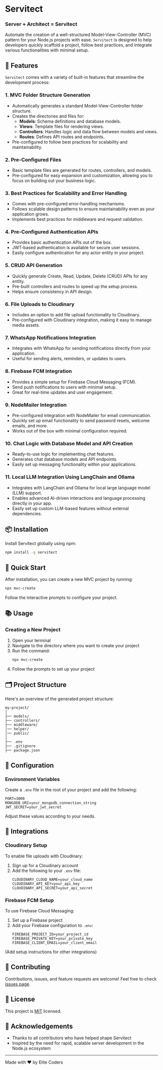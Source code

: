# Servitect

### **Server + Architect = Servitect**
Automate the creation of a well-structured Model-View-Controller (MVC) pattern for your Node.js projects with ease. `Servitect` is designed to help developers quickly scaffold a project, follow best practices, and integrate various functionalities with minimal setup.

## 🚀 **Features**

`Servitect` comes with a variety of built-in features that streamline the development process:

### 1. MVC Folder Structure Generation
- Automatically generates a standard Model-View-Controller folder structure.
- Creates the directories and files for:
  - **Models**: Schema definitions and database models.
  - **Views**: Template files for rendering views.
  - **Controllers**: Handles logic and data flow between models and views.
  - **Routes**: Defines API routes and endpoints.
- Pre-configured to follow best practices for scalability and maintainability.

### 2. Pre-Configured Files
- Basic template files are generated for routes, controllers, and models.
- Pre-configured for easy expansion and customization, allowing you to focus on building out your business logic.

### 3. Best Practices for Scalability and Error Handling
- Comes with pre-configured error-handling mechanisms.
- Follows scalable design patterns to ensure maintainability even as your application grows.
- Implements best practices for middleware and request validation.

### 4. Pre-Configured Authentication APIs
- Provides basic authentication APIs out of the box.
- JWT-based authentication is available for secure user sessions.
- Easily configure authentication for any actor entity in your project.

### 5. CRUD API Generation
- Quickly generate Create, Read, Update, Delete (CRUD) APIs for any entity.
- Pre-built controllers and routes to speed up the setup process.
- Helps ensure consistency in API design.

### 6. File Uploads to Cloudinary
- Includes an option to add file upload functionality to Cloudinary.
- Pre-configured with Cloudinary integration, making it easy to manage media assets.

### 7. WhatsApp Notifications Integration
- Integrates with WhatsApp for sending notifications directly from your application.
- Useful for sending alerts, reminders, or updates to users.

### 8. Firebase FCM Integration
- Provides a simple setup for Firebase Cloud Messaging (FCM).
- Send push notifications to users with minimal setup.
- Great for real-time updates and user engagement.

### 9. NodeMailer Integration
- Pre-configured integration with NodeMailer for email communication.
- Quickly set up email functionality to send password resets, welcome emails, and more.
- Works out of the box with minimal configuration required.

### 10. Chat Logic with Database Model and API Creation
- Ready-to-use logic for implementing chat features.
- Generates chat database models and API endpoints.
- Easily set up messaging functionality within your applications.

### 11. Local LLM Integration Using LangChain and Ollama
- Integrates with LangChain and Ollama for local large language model (LLM) support.
- Enables advanced AI-driven interactions and language processing directly in your app.
- Easily set up custom LLM-based features without external dependencies.

## 📦 Installation

Install Servitect globally using npm:

```bash
npm install -g servitect
```

## 🏁 Quick Start

After installation, you can create a new MVC project by running:

```bash
npx mvc-create
```

Follow the interactive prompts to configure your project.

## 📚 Usage

### Creating a New Project

1. Open your terminal
2. Navigate to the directory where you want to create your project
3. Run the command:
   ```bash
   npx mvc-create
   ```
4. Follow the prompts to set up your project



## 🗂️ Project Structure

Here's an overview of the generated project structure:

```
my-project/
│
├── models/
├── controllers/
├── middleware/
│── helper/
│── public/
│
├── .env
├── .gitignore
├── package.json
```

## 🔧 Configuration

### Environment Variables

Create a `.env` file in the root of your project and add the following:

```env
PORT=3000
MONGODB_URI=your_mongodb_connection_string
JWT_SECRET=your_jwt_secret
```

Adjust these values according to your needs.

## 🔌 Integrations

### Cloudinary Setup

To enable file uploads with Cloudinary:

1. Sign up for a Cloudinary account
2. Add the following to your `.env` file:
   ```env
   CLOUDINARY_CLOUD_NAME=your_cloud_name
   CLOUDINARY_API_KEY=your_api_key
   CLOUDINARY_API_SECRET=your_api_secret
   ```

### Firebase FCM Setup

To use Firebase Cloud Messaging:

1. Set up a Firebase project
2. Add your Firebase configuration to `.env`:
   ```env
   FIREBASE_PROJECT_ID=your_project_id
   FIREBASE_PRIVATE_KEY=your_private_key
   FIREBASE_CLIENT_EMAIL=your_client_email
   ```

(Add setup instructions for other integrations)

## 🤝 Contributing

Contributions, issues, and feature requests are welcome! Feel free to check [issues page](https://github.com/yourusername/servitect/issues).

## 📄 License

This project is [MIT](https://opensource.org/licenses/MIT) licensed.

## 🙏 Acknowledgements

- Thanks to all contributors who have helped shape Servitect
- Inspired by the need for rapid, scalable server development in the Node.js ecosystem

---

Made with ❤️ by Elite Coders
